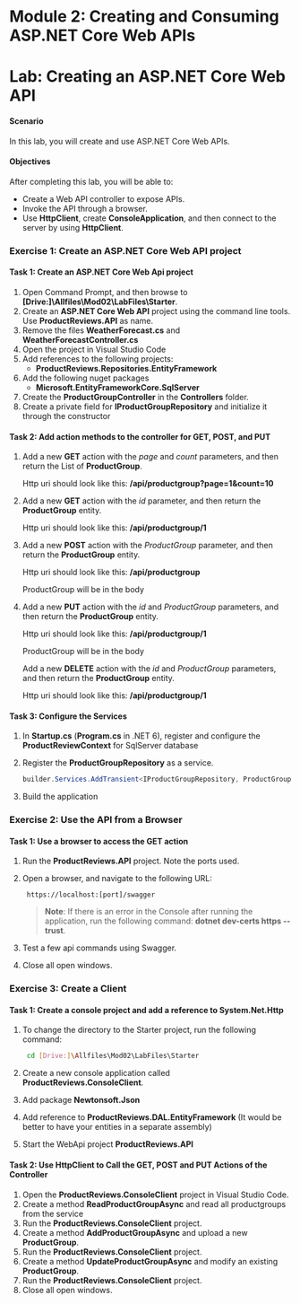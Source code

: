 
# Module 2: Creating and Consuming ASP.NET Core Web APIs 

# Lab: Creating an ASP.NET Core Web API 

#### Scenario

In this lab, you will create and use ASP.NET Core Web APIs.

#### Objectives

After completing this lab, you will be able to:

- Create a Web API controller to expose APIs.
- Invoke the API through a browser.
- Use **HttpClient**, create **ConsoleApplication**, and then connect to the server by using **HttpClient**.


### Exercise 1: Create an ASP.NET Core Web API project

#### Task 1: Create an ASP.NET Core Web Api project

1. Open Command Prompt, and then browse to **[Drive:]\Allfiles\Mod02\LabFiles\Starter**.
2. Create an **ASP.NET Core Web API** project using the command line tools. Use **ProductReviews.API** as name.
3. Remove the files **WeatherForecast.cs** and **WeatherForecastController.cs**
4. Open the project in Visual Studio Code
5. Add references to the following projects:
   - **ProductReviews.Repositories.EntityFramework**
6. Add the following nuget packages
   - **Microsoft.EntityFrameworkCore.SqlServer**
7. Create the **ProductGroupController** in the **Controllers** folder.
8. Create a private field for **IProductGroupRepository** and initialize it through the constructor

#### Task 2: Add action methods to the controller for GET, POST, and PUT

1. Add a new **GET** action with the *page* and *count* parameters, and then return the List of **ProductGroup**.

   Http uri should look like this: **/api/productgroup?page=1&count=10**

2. Add a new **GET** action with the *id* parameter, and then return the **ProductGroup** entity.

   Http uri should look like this: **/api/productgroup/1**

3. Add a new **POST** action with the *ProductGroup* parameter, and then return the **ProductGroup** entity.

   Http uri should look like this: **/api/productgroup**

   ProductGroup will be in the body

4. Add a new **PUT** action with the *id* and *ProductGroup* parameters, and then return the **ProductGroup** entity.

   Http uri should look like this: **/api/productgroup/1**

   ProductGroup will be in the body

   Add a new **DELETE** action with the *id* and *ProductGroup* parameters, and then return the **ProductGroup** entity.

   Http uri should look like this: **/api/productgroup/1**

#### Task 3: Configure the Services

1. In **Startup.cs** (**Program.cs** in .NET 6), register and configure the **ProductReviewContext** for SqlServer database

2. Register the **ProductGroupRepository** as a service.

   ```csharp
   builder.Services.AddTransient<IProductGroupRepository, ProductGroupRepository>();
   ```

3. Build the application

### Exercise 2: Use the API from a Browser

#### Task 1: Use a browser to access the GET action

1. Run the **ProductReviews.API** project. Note the ports used.

2. Open a browser,  and navigate to the following URL:
   ```url
    https://localhost:[port]/swagger
   ```
   >**Note**: If there is an error in the Console after running the application, run the following command: **dotnet dev-certs https --trust**.
   
3. Test a few api commands using Swagger.
   
4. Close all open windows.

### Exercise 3: Create a Client

#### Task 1: Create a console project and add a reference to System.Net.Http

1. To change the directory to the Starter project, run the following command:
   ```bash
    cd [Drive:]\Allfiles\Mod02\LabFiles\Starter
   ```
   
2. Create a new console application called **ProductReviews.ConsoleClient**.

3. Add package **Newtonsoft.Json**

4. Add reference to **ProductReviews.DAL.EntityFramework** (It would be better to have your entities in a separate assembly)

4. Start the WebApi project **ProductReviews.API**

#### Task 2: Use HttpClient to Call the GET, POST and PUT Actions of the Controller

1. Open the **ProductReviews.ConsoleClient** project in Visual Studio Code.
2. Create a method **ReadProductGroupAsync** and read all productgroups from the service
2. Run the **ProductReviews.ConsoleClient** project.
3. Create a method **AddProductGroupAsync** and upload a new **ProductGroup**.
3. Run the **ProductReviews.ConsoleClient** project.
4. Create a method **UpdateProductGroupAsync** and modify an existing **ProductGroup**.
5. Run the **ProductReviews.ConsoleClient** project.
7. Close all open windows.

